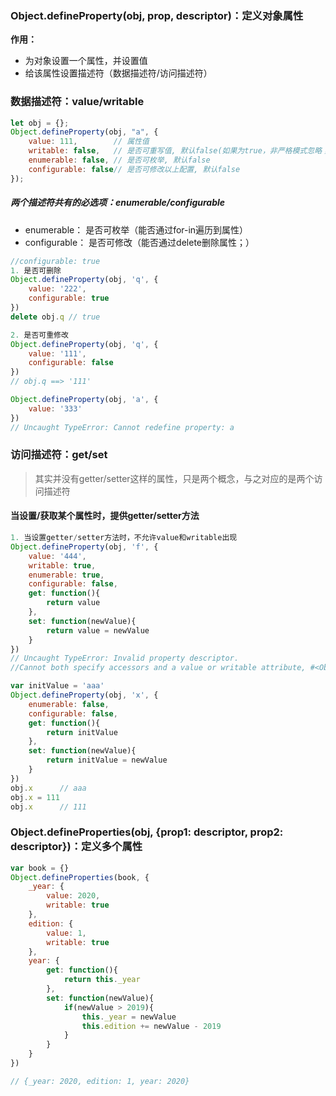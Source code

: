 ### Object.defineProperty\(obj, prop, descriptor\)：定义对象属性

**作用：**

* 为对象设置一个属性，并设置值
* 给该属性设置描述符（数据描述符/访问描述符）

### 数据描述符：value/writable

```js
let obj = {};
Object.defineProperty(obj, "a", {
    value: 111,        // 属性值
    writable: false,   // 是否可重写值, 默认false(如果为true，非严格模式忽略；严格模式抛出错误)
    enumerable: false, // 是否可枚举, 默认false
    configurable: false// 是否可修改以上配置, 默认false
});
```

##### 两个描述符共有的必选项：enumerable/configurable

* enumerable： 是否可枚举（能否通过for-in遍历到属性）
* configurable： 是否可修改（能否通过delete删除属性；）

```js
//configurable: true
1. 是否可删除
Object.defineProperty(obj, 'q', {
    value: '222',
    configurable: true
})
delete obj.q // true

2. 是否可重修改
Object.defineProperty(obj, 'q', {
    value: '111',
    configurable: false
})
// obj.q ==> '111'

Object.defineProperty(obj, 'a', {
    value: '333'
})
// Uncaught TypeError: Cannot redefine property: a
```

### 访问描述符：get/set

> 其实并没有getter/setter这样的属性，只是两个概念，与之对应的是两个访问描述符

#### 当设置/获取某个属性时，提供getter/setter方法

```js
1. 当设置getter/setter方法时，不允许value和writable出现
Object.defineProperty(obj, 'f', {
    value: '444',
    writable: true,
    enumerable: true,
    configurable: false,
    get: function(){
        return value
    },
    set: function(newValue){
        return value = newValue
    }
})
// Uncaught TypeError: Invalid property descriptor. 
//Cannot both specify accessors and a value or writable attribute, #<Object>
```

```js
var initValue = 'aaa'
Object.defineProperty(obj, 'x', {
    enumerable: false,
    configurable: false,
    get: function(){
        return initValue
    },
    set: function(newValue){
        return initValue = newValue
    }
})
obj.x      // aaa
obj.x = 111
obj.x      // 111
```

### Object.defineProperties\(obj, {prop1: descriptor, prop2: descriptor}\)：定义多个属性

```js
var book = {}
Object.defineProperties(book, {
    _year: {
        value: 2020,
        writable: true
    },
    edition: {
        value: 1,
        writable: true
    },
    year: {
        get: function(){
            return this._year
        },
        set: function(newValue){
            if(newValue > 2019){
                this._year = newValue
                this.edition += newValue - 2019
            }
        }
    }
})

// {_year: 2020, edition: 1, year: 2020}
```



